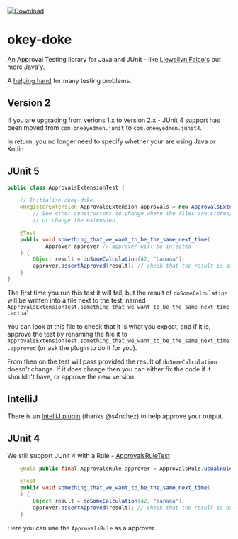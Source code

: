 
[![Download](https://maven-badges.herokuapp.com/maven-central/com.oneeyedmen/okeydoke/badge.svg?style=flat-square
)](https://search.maven.org/artifact/com.oneeyedmen/okeydoke)

okey-doke
=========

An Approval Testing library for Java and JUnit - like [Llewellyn Falco's](http://approvaltests.sourceforge.net/) but more Java'y.

A [helping hand](http://youtu.be/EbqaxWjIgOg) for many testing problems.

## Version 2

If you are upgrading from verions 1.x to version 2.x - JUnit 4 support has been moved from `com.oneeyedmen.junit` to `com.oneeyedmen.junit4`.

In return, you no longer need to specify whether your are using Java or Kotlin

## JUnit 5


```java
public class ApprovalsExtensionTest {

    // Initialise okey-doke.
    @RegisterExtension ApprovalsExtension approvals = new ApprovalsExtension();
        // See other constructors to change where the files are stored,
        // or change the extension

    @Test
    public void something_that_we_want_to_be_the_same_next_time(
            Approver approver // approver will be injected
    ) {
        Object result = doSomeCalculation(42, "banana");
        approver.assertApproved(result); // check that the result is as approved
    }
}
```


The first time you run this test it will fail, but the result of `doSomeCalculation` will  be written into a
file next to the test, named  `ApprovalsExtensionTest.something_that_we_want_to_be_the_same_next_time.actual`

You can look at this file to check that it is what you expect, and if it is, approve the test by renaming the file
it to `ApprovalsExtensionTest.something_that_we_want_to_be_the_same_next_time.approved` (or ask the plugin to do it for you).

From then on the test will pass provided the result of `doSomeCalculation` doesn't change.
If it does change then you can either fix the code if it shouldn't have, or approve the new version.

## IntelliJ

There is an [IntelliJ plugin](https://github.com/s4nchez/okey-doke-idea) (thanks @s4nchez) to help approve your output.

## JUnit 4

We still support JUnit 4 with a Rule -
[ApprovalsRuleTest](src/test/java/com/oneeyedmen/okeydoke/examples/ApprovalsRuleTest.java)

```java
    @Rule public final ApprovalsRule approver = ApprovalsRule.usualRule();

    @Test
    public void something_that_we_want_to_be_the_same_next_time(
    ) {
        Object result = doSomeCalculation(42, "banana");
        approver.assertApproved(result); // check that the result is as approved
    }
```

Here you can use the `ApprovalsRule` as a approver.

